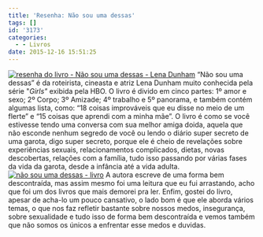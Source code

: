 ```yaml
---
title: 'Resenha: Não sou uma dessas'
tags: []
id: '3173'
categories:
  - - Livros
date: 2015-12-16 15:51:25
---
```


[![resenha do livro - Não sou uma dessas - Lena Dunham ](/images/2015/12/Não-sou-uma-dessas-Lena-Dunham-1024x768.jpg)](/images/2015/12/Não-sou-uma-dessas-Lena-Dunham.jpg) “Não sou uma dessas” é da roteirista, cineasta e atriz Lena Dunham muito conhecida pela série "_Girls"_ exibida pela HBO. O livro é divido em cinco partes: 1º amor e sexo; 2º Corpo; 3º Amizade; 4º trabalho e 5º panorama, e também contém algumas lista, como: “18 coisas improváveis que eu disse no meio de um flerte” e “15 coisas que aprendi com a minha mãe”. O livro é como se você estivesse tendo uma conversa com sua melhor amiga doida, aquela que não esconde nenhum segredo de você ou lendo o diário super secreto de uma garota, digo super secreto, porque ele é cheio de revelações sobre experiências sexuais, relacionamentos complicados, dietas, novas descobertas, relações com a família, tudo isso passando por várias fases da vida da garota, desde a infância até a vida adulta. [![não sou uma dessas - livro](/images/2015/12/livro-não-sou-uma-dessas-1024x768.jpg)](/images/2015/12/livro-não-sou-uma-dessas.jpg) A autora escreve de uma forma bem descontraída, mas assim mesmo foi uma leitura que eu fui arrastando, acho que foi um dos livros que mais demorei pra ler. Enfim, gostei do livro, apesar de acha-lo um pouco cansativo, o lado bom é que ele aborda vários temas, o que nos faz refletir bastante sobre nossos medos, insegurança, sobre sexualidade e tudo isso de forma bem descontraída e vemos também que não somos os únicos a enfrentar esse medos e duvidas.
